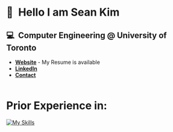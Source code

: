 # 👋&nbsp;&nbsp;Hello I am Sean Kim
## 💻&nbsp;&nbsp;Computer Engineering @ University of Toronto ##
- **[Website](https://seankim.netlify.app)** - My Resume is available
- **[LinkedIn](https://www.linkedin.com/in/seankim7/)**
- **[Contact](mailto:kimsihy093@gmail.com)**
<br/><br/>

# Prior Experience in: #
[![My Skills](https://skillicons.dev/icons?i=c,cpp,python,html,css,javascript,rust,php,matlab,react,next,redux,sass,nodejs,express,postgres,mysql,mongodb,arduino,docker,vim,git,github,vscode,figma,netlify&perline=6)](https://skillicons.dev)
